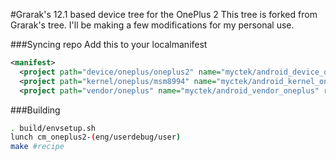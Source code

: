 #Grarak's 12.1 based device tree for the OnePlus 2
This tree is forked from Grarak's tree. I'll be making a few modifications for my personal use.

###Syncing repo
Add this to your localmanifest
```xml
<manifest>
  <project path="device/oneplus/oneplus2" name="myctek/android_device_oneplus_oneplus2" remote="github" revision="cm-12.1" />
  <project path="kernel/oneplus/msm8994" name="myctek/android_kernel_oneplus_msm8994" remote="github" revision="cm-12.1" />
  <project path="vendor/oneplus" name="myctek/android_vendor_oneplus" remote="github" revision="cm-12.1" />
```

###Building
```bash
. build/envsetup.sh
lunch cm_oneplus2-(eng/userdebug/user)
make #recipe
```
